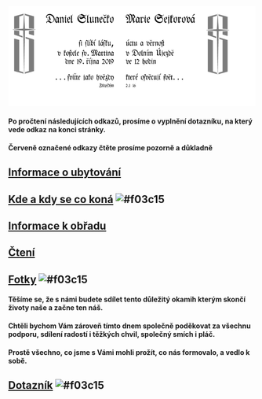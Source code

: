 ![](./header.png)

#### Po pročtení následujících odkazů, prosíme o vyplnění dotazníku, na který vede odkaz na konci stránky.
#### Červeně označené odkazy čtěte prosíme pozorně a důkladně

## [Informace o ubytování](./TheHood.md)
## [Kde a kdy se co koná](./Plan.md) ![#f03c15](https://placehold.it/15/f03c15/000000?text=+)

## [Informace k obřadu](./Gnosis.md)
## [Čtení](./Scripta.md)
## [Fotky](./Photo.md) ![#f03c15](https://placehold.it/15/f03c15/000000?text=+)

#### Těšíme se, že s námi budete sdílet tento důležitý okamih kterým skončí životy naše a začne ten náš.

#### Chtěli bychom Vám zároveň tímto dnem společně poděkovat za všechnu podporu, sdílení radostí i těžkých chvil, společný smích i pláč.
#### Prostě všechno, co jsme s Vámi mohli prožít, co nás formovalo, a vedlo k sobě.

## [Dotazník](https://forms.gle/J4Uwf7FK7NoLD9aE9) ![#f03c15](https://placehold.it/15/f03c15/000000?text=+)
##